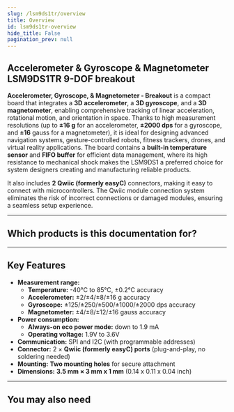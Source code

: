 ```yaml
---
slug: /lsm9ds1tr/overview
title: Overview
id: lsm9ds1tr-overview 
hide_title: False
pagination_prev: null
---
```


## Accelerometer & Gyroscope & Magnetometer LSM9DS1TR 9-DOF breakout

**Accelerometer, Gyroscope, & Magnetometer - Breakout** is a compact board that integrates a **3D accelerometer**, a **3D gyroscope**, and a **3D magnetometer**, enabling comprehensive tracking of linear acceleration, rotational motion, and orientation in space. Thanks to high measurement resolutions (up to **±16 g** for an accelerometer, **±2000 dps** for a gyroscope, and **±16** gauss for a magnetometer), it is ideal for designing advanced navigation systems, gesture-controlled robots, fitness trackers, drones, and virtual reality applications. The board contains a **built-in temperature sensor** and **FIFO buffer** for efficient data management, where its high resistance to mechanical shock makes the LSM9DS1 a preferred choice for system designers creating and manufacturing reliable products.

It also includes **2 Qwiic (formerly easyC)** connectors, making it easy to connect with microcontrollers. The Qwiic module connection system eliminates the risk of incorrect connections or damaged modules, ensuring a seamless setup experience.

<CenteredImage src="/img/lsm9ds1tr/333069.jpg" alt="Accelerometer & Gyroscope & Magnetometer LSM9DS1TR 9-DOF breakout" caption="Accelerometer & Gyroscope & Magnetometer LSM9DS1TR 9-DOF breakout" />

---

## Which products is this documentation for?

<QuickLink 
  title="Accelerometer & Gyroscope & Magnetometer LSM9DS1TR 9-DOF breakout" 
  description="333069"
  url="https://soldered.com/product/accelerometer-gyroscope-magnetometer-lsm9ds1tr-9-dof-breakout/"
  image="/img/lsm9ds1tr/333069.jpg" 
/>


---

## Key Features

- **Measurement range:**  
  - **Temperature:** -40°C to 85°C, ±0.2°C accuracy  
  - **Accelerometer:** ±2/±4/±8/±16 g accuracy
  - **Gyroscope:**  ±125/±250/±500/±1000/±2000 dps accuracy 
  - **Magnetometer:**  ±4/±8/±12/±16 gauss accuracy    
- **Power consumption:**  
  - **Always-on eco power mode:** down to 1.9 mA
  - **Operating voltage:** 1.9V to 3.6V
- **Communication:** SPI and I2C (with programmable addresses)  
- **Connector:** 2 × **Qwiic (formerly easyC) ports** (plug-and-play, no soldering needed)  
- **Mounting:** **Two mounting holes** for secure attachment  
- **Dimensions:** **3.5 mm × 3 mm x 1 mm**  (0.14 x 0.11 x 0.04 inch) 

---





## You may also need

<QuickLink 
  title="Qwiic cable" 
  description="Qwiic (formerly easyC) compatible cables with connectors on both ends, available in various lengths."
  url="https://soldered.com/product/easyc-cable/"
  image="/img/333311.webp" 
/> 